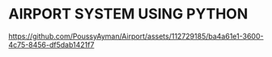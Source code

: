 # AIRPORT SYSTEM USING PYTHON


https://github.com/PoussyAyman/Airport/assets/112729185/ba4a61e1-3600-4c75-8456-df5dab1421f7
